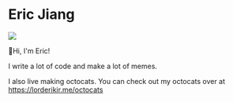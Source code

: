 # Eric Jiang

![](https://github.com/lorderikir.png)

👋Hi, I'm Eric!

I write a lot of code and make a lot of memes.

I also live making octocats. You can check out my octocats over at https://lorderikir.me/octocats


